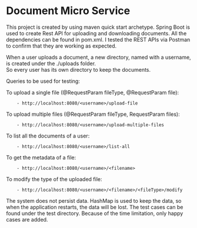# Document Micro Service

This project is created by using maven quick start archetype. Spring Boot is used to create Rest API for uploading and downloading documents.
All the dependencies can be found in pom.xml. I tested the REST APIs via Postman to confirm that they are working as expected. 

When a user uploads a document, a new directory, named with a username, is created under the ./uploads folder.   
So every user has its own directory to keep the documents.

Queries to be used for testing:

To upload a single file (@RequestParam fileType, @RequestParam file):
    
        - http://localhost:8080/<username>/upload-file 

To upload multiple files  (@RequestParam fileType, RequestParam files): 
  
        - http://localhost:8080/<username>/upload-multiple-files

To list all the documents of a user:
        
        - http://localhost:8080/<username>/list-all

To get the metadata of a file:

        - http://localhost:8080/<username>/<filename>

To modify the type of the uploaded file:

        - http://localhost:8080/<username>/<filename>/<fileType>/modify
        
        
        
        
The system does not persist data. HashMap is used to keep the data, so when the application restarts, the data will be lost. The test cases can be found under the test directory. 
Because of the time limitation, only happy cases are added.

